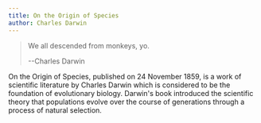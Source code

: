 ```yaml
---
title: On the Origin of Species
author: Charles Darwin
---
```


> We all descended from monkeys, yo.
>
> --Charles Darwin

<!-- excerpt -->

On the Origin of Species, published on 24 November 1859, is a work of scientific literature by Charles Darwin which is considered to be the foundation of evolutionary biology. Darwin's book introduced the scientific theory that populations evolve over the course of generations through a process of natural selection.
